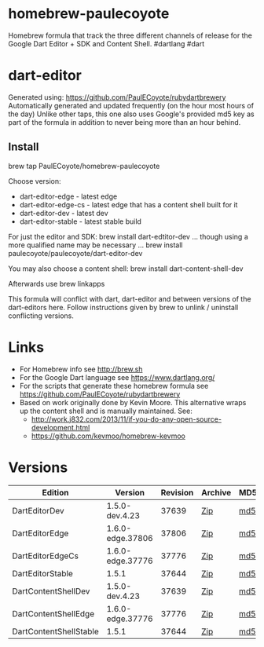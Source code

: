homebrew-paulecoyote
====================

Homebrew formula that track the three different channels of release for the Google Dart Editor + SDK and Content Shell.  #dartlang #dart

dart-editor
===========

Generated using: https://github.com/PaulECoyote/rubydartbrewery
Automatically generated and updated frequently (on the hour most hours of the day)
Unlike other taps, this one also uses Google's provided md5 key as part of the formula in addition to never being more than an hour behind.

Install
-------
brew tap PaulECoyote/homebrew-paulecoyote

Choose version:
* dart-editor-edge - latest edge
* dart-editor-edge-cs - latest edge that has a content shell built for it
* dart-editor-dev - latest dev
* dart-editor-stable - latest stable build

For just the editor and SDK:
brew install dart-edtitor-dev
... though using a more qualified name may be necessary ...
brew install paulecoyote/paulecoyote/dart-editor-dev

You may also choose a content shell:
brew install dart-content-shell-dev

Afterwards use 
brew linkapps

This formula will conflict with dart, dart-editor and between versions of the dart-editors here.  Follow instructions given by brew to unlink / uninstall conflicting versions.

Links
=====
* For Homebrew info see http://brew.sh
* For the Google Dart language see https://www.dartlang.org/
* For the scripts that generate these homebrew formula see https://github.com/PaulECoyote/rubydartbrewery
* Based on work originally done by Kevin Moore. This alternative wraps up the content shell and is manually maintained.  See: 
    * http://work.j832.com/2013/11/if-you-do-any-open-source-development.html
    * https://github.com/kevmoo/homebrew-kevmoo

Versions
========
| Edition | Version | Revision | Archive | MD5 | Notes |
| ------- | ------- | -------- | ------- | --- | ----- |
| DartEditorDev | 1.5.0-dev.4.23 | 37639 | [Zip](http://storage.googleapis.com/dart-archive/channels/dev/release/37639/editor/darteditor-macos-x64.zip) | [md5](http://storage.googleapis.com/dart-archive/channels/dev/release/37639/editor/darteditor-macos-x64.zip.md5sum) | [Changes](http://storage.googleapis.com/dart-archive/channels/dev/release/latest/changelog.html) |
| DartEditorEdge | 1.6.0-edge.37806 | 37806 | [Zip](http://storage.googleapis.com/dart-archive/channels/be/raw/37806/editor/darteditor-macos-x64.zip) | [md5](http://storage.googleapis.com/dart-archive/channels/be/raw/37806/editor/darteditor-macos-x64.zip.md5sum) | - |
| DartEditorEdgeCs | 1.6.0-edge.37776 | 37776 | [Zip](http://storage.googleapis.com/dart-archive/channels/be/raw/37776/editor/darteditor-macos-x64.zip) | [md5](http://storage.googleapis.com/dart-archive/channels/be/raw/37776/editor/darteditor-macos-x64.zip.md5sum) | - |
| DartEditorStable | 1.5.1 | 37644 | [Zip](http://storage.googleapis.com/dart-archive/channels/stable/release/37644/editor/darteditor-macos-x64.zip) | [md5](http://storage.googleapis.com/dart-archive/channels/stable/release/37644/editor/darteditor-macos-x64.zip.md5sum) | [Changes](http://storage.googleapis.com/dart-archive/channels/stable/release/latest/changelog.html) |
| DartContentShellDev | 1.5.0-dev.4.23 | 37639 | [Zip](http://storage.googleapis.com/dart-archive/channels/dev/release/37639/dartium/content_shell-macos-ia32-release.zip) | [md5](http://storage.googleapis.com/dart-archive/channels/dev/release/37639/dartium/content_shell-macos-ia32-release.zip.md5sum) | - |
| DartContentShellEdge | 1.6.0-edge.37776 | 37776 | [Zip](http://storage.googleapis.com/dart-archive/channels/be/raw/37776/dartium/content_shell-macos-ia32-release.zip) | [md5](http://storage.googleapis.com/dart-archive/channels/be/raw/37776/dartium/content_shell-macos-ia32-release.zip.md5sum) | - |
| DartContentShellStable | 1.5.1 | 37644 | [Zip](http://storage.googleapis.com/dart-archive/channels/stable/release/37644/dartium/content_shell-macos-ia32-release.zip) | [md5](http://storage.googleapis.com/dart-archive/channels/stable/release/37644/dartium/content_shell-macos-ia32-release.zip.md5sum) | - |
